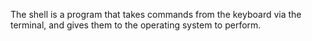 The shell is a program that takes commands from the keyboard via the terminal, and gives them to the operating system to perform.
